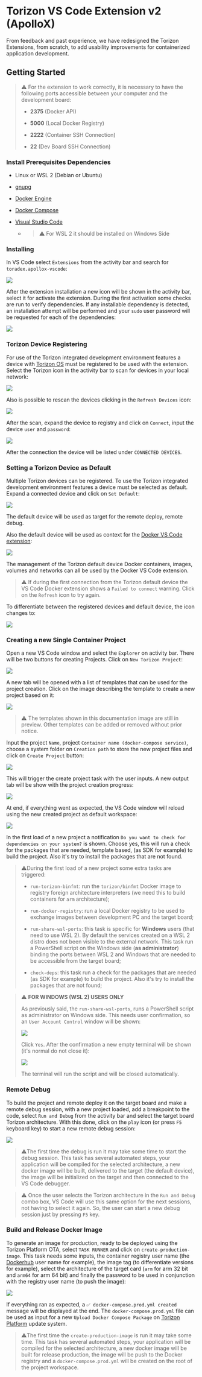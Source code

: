 # Torizon VS Code Extension v2 (ApolloX)

From feedback and past experience, we have redesigned the Torizon Extensions, from scratch, to add usability improvements for containerized application development.

## Getting Started

> ⚠️ For the extension to work correctly, it is necessary to have the following ports accessible between your computer and the development board:
> 
> - **2375** (Docker API)
> 
> - **5000** (Local Docker Registry)
> 
> - **2222** (Container SSH Connection)
> 
> - **22** (Dev Board SSH Connection)

### Install Prerequisites Dependencies

- Linux or WSL 2 (Debian or Ubuntu)

- [gnupg](https://packages.debian.org/bullseye/gnupg)

- [Docker Engine](https://docs.docker.com/engine/install/)

- [Docker Compose](https://docs.docker.com/compose/install/)

- [Visual Studio Code](https://code.visualstudio.com/)
  
  - > ⚠️ For WSL 2 it should be installed on Windows Side

### Installing

In VS Code select `Extensions` from the activity bar and search for `toradex.apollox-vscode`:

![](https://docs1.toradex.com/111419-apollox_gs.gif)

After the extension installation a new icon will be shown in the activity bar, select it for activate the extension. During the first activation some checks are run to verify dependencies. If any installable dependency is detected, an installation attempt will be performed and your `sudo` user password will be requested for each of the dependencies:

![](https://docs.toradex.com/111425-ezgif-3-dcb901bf1f.gif)

### Torizon Device Registering

For use of the Torizon integrated development environment features a device with [Torizon OS](https://www.toradex.com/operating-systems/torizon-core) must be registered to be used with the extension. Select the Torizon icon in the activity bar to scan for devices in your local network:

![](https://docs.toradex.com/111426-ezgif-3-39e3466b43.gif?v=2)

Also is possible to rescan the devices clicking in the `Refresh Devices` icon:

![](https://docs.toradex.com/111427-ezgif-3-90981cc5e4.gif)

After the scan, expand the device to registry and click on `Connect`, input the device `user` and `password`:

![](https://docs.toradex.com/111428-ezgif-3-a32b08de74.gif)

After the connection the device will be listed under `CONNECTED DEVICES`.

### Setting a Torizon Device as Default

Multiple Torizon devices can be registered. To use the Torizon integrated development environment features a device must be selected as default. Expand a connected device and click on `Set Default`:

![](https://docs.toradex.com/111429-ezgif-3-48255510dd.gif?v=2)

The default device will be used as target for the remote deploy, remote debug.

Also the default device will be used as context for the [Docker VS Code extension](https://marketplace.visualstudio.com/items?itemName=ms-azuretools.vscode-docker):

![](https://docs.toradex.com/111430-ezgif-3-4cc12cf3bd.gif)

The management of the Torizon default device Docker containers, images, volumes and networks can all be used by the Docker VS Code extension.

> ⚠️ If during the first connection from the Torizon default device the VS Code Docker extension shows a `Failed to connect` warning. Click on the `Refresh` icon to try again.

To differentiate between the registered devices and default device, the icon changes to:

![](https://docs.toradex.com/111431-apolloxdefaultselected.png)

### Creating a new Single Container Project

Open a new VS Code window and select the `Explorer` on activity bar. There will be two buttons for creating Projects. Click on `New Torizon Project`:

![](https://docs.toradex.com/111445-ezgif-2-6e7d09550d.gif)

A new tab will be opened with a list of templates that can be used for the project creation. Click on the image describing the template to create a new project based on it:

![](https://docs.toradex.com/111446-ezgif-2-584b355b72.gif)

> ⚠️ The templates shown in this documentation image are still in preview. Other templates can be added or removed without prior notice.

Input the project `Name`, project `Container name (docker-compose service)`, choose a system folder on `Creation path` to store the new project files and click on `Create Project` button:

![](https://docs.toradex.com/111447-ezgif-2-4dd51c86a4.gif)

This will trigger the create project task with the user inputs. A new output tab will be show with the project creation progress:

![](https://docs.toradex.com/111448-ezgif-2-2d4294cf8e.gif)

At end, if everything went as expected, the VS Code window will reload using the new created project as default workspace:

![](https://docs.toradex.com/111451-ezgif-2-4966529dac.gif)

In the first load of a new project a notification `Do you want to check for dependencies on your system?` is shown. Choose yes, this will run a check for the packages that are needed, template based, (as SDK for example) to build the project. Also it's try to install the packages that are not found.

> ⚠️During the first load of a new project some extra tasks are triggered:
> 
> - `run-torizon-binfmt`: run the `torizon/binfmt` Docker image to registry foreign architecture interpreters (we need this to build containers for `arm` architecture);
> 
> - `run-docker-registry`: run a local Docker registry to be used to exchange images between development PC and the target board;
> 
> - `run-share-wsl-ports`: this task is specific for **Windows** users (that need to use WSL 2). By default the services created on a WSL 2 distro does not been visible to the external network. This task run a PowerShell script on the Windows side (**as administrator**) binding the ports between WSL 2 and Windows that are needed to be accessible from the target board;
> 
> - `check-deps`: this task run a check for the packages that are needed (as SDK for example) to build the project. Also it's try to install the packages that are not found;

> ⚠️ **FOR WINDOWS (WSL 2) USERS ONLY**
> 
> As previously said, the `run-share-wsl-ports`, runs a PowerShell script as administrator on Windows side. This needs user confirmation, so an `User Account Control` window will be shown:
> 
> ![](https://docs.toradex.com/111449-apolloxuac.png)
> 
> Click `Yes`. After the confirmation a new empty terminal will be shown (it's normal do not close it):
> 
> ![](https://docs.toradex.com/111450-apolloxpwshwindows11.png)
> 
> The terminal will run the script and will be closed automatically.

### Remote Debug

To build the project and remote deploy it on the target board and make a remote debug session, with a new project loaded, add a breakpoint to the code, select `Run and Debug` from the activity bar and select the target board Torizon architecture. With this done, click on the `play` icon (or press `F5` keyboard key) to start a new remote debug session:

![](https://docs.toradex.com/111452-code_2yv89pxwtd.gif)

> ⚠️The first time the debug is run it may take some time to start the debug session. This task has several automated steps, your application will be compiled for the selected architecture, a new docker image will be built, delivered to the target (the default device), the image will be initialized on the target and then connected to the VS Code debugger.

> ⚠️ Once the user selects the Torizon architecture in the `Run and Debug` combo box, VS Code will use this same option for the next sessions, not having to select it again. So, the user can start a new debug session just by pressing `F5` key.

### Build and Release Docker Image

To generate an image for production, ready to be deployed using the Torizon Platform OTA, select `TASK RUNNER` and click on `create-production-image`. This task needs some inputs, the container registry user name (the [Dockerhub](https://hub.docker.com/) user name for example), the image tag (to differentiate versions for example), select the architecture of the target card (`arm` for arm 32 bit and `arm64` for arm 64 bit) and finally the password to be used in conjunction with the registry user name (to push the image):

![](https://docs.toradex.com/111454-code_ugpf9n26ge.gif)

If everything ran as expected, a `✅ docker-compose.prod.yml created` message will be displayed at the end. The `docker-compose.prod.yml` file can be used as input for a new `Upload Docker Compose Package` on [Torizon Platform](https://app.torizon.io/) update system.

> ⚠️The first time the `create-production-image` is run it may take some time. This task has several automated steps, your application will be compiled for the selected architecture, a new docker image will be built for release production, the image will be push to the Docker registry and a `docker-compose.prod.yml` will be created on the root of the project workspace.
